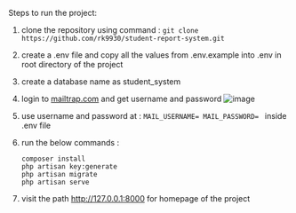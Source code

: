 Steps to run the project:
1) clone the repository using command : ``` git clone https://github.com/rk9930/student-report-system.git ```

2) create a .env file and copy all the values from .env.example into .env in root directory of the project

3) create a database name as student_system

4) login to [mailtrap.com](https://mailtrap.io/signin) and get username and password
   ![image](https://github.com/rk9930/student-report-system/assets/79439746/8cc8a2fd-1e81-4649-8e6b-e5d497fbb980)

5) use username and password at : ```MAIL_USERNAME=
MAIL_PASSWORD= ``` inside .env file

6) run the below commands :
   ```
   composer install
   php artisan key:generate
   php artisan migrate
   php artisan serve
   ```
7) visit the path http://127.0.0.1:8000 for homepage of the project

